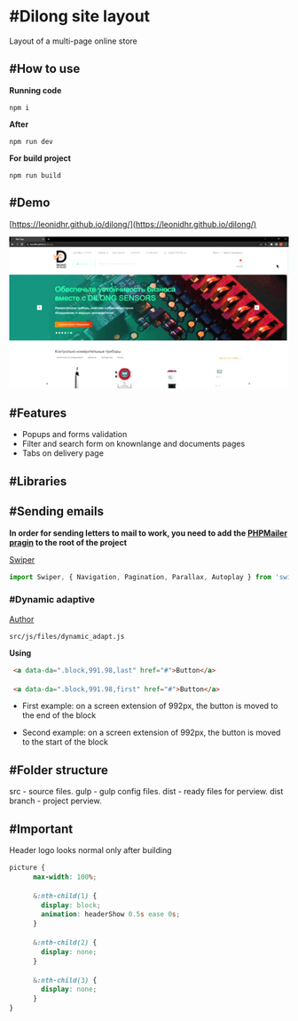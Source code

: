 # \#Dilong site layout

Layout of a multi-page online store

## \#How to use
__Running code__
```
npm i
```
__After__
```
npm run dev
```
__For build project__
```
npm run build
```

## \#Demo
[https://leonidhr.github.io/dilong/](https://leonidhr.github.io/dilong/)

<img src="./src/img/preview.gif" width="726">

## \#Features
* Popups and forms validation
* Filter and search form on knownlange and documents pages
* Tabs on delivery page


## \#Libraries

## \#Sending emails

__In order for sending letters to mail to work, you need to add the [PHPMailer pragin](https://github.com/PHPMailer/PHPMailer) to the root of the project__

[Swiper](https://swiperjs.com)

``` js
import Swiper, { Navigation, Pagination, Parallax, Autoplay } from 'swiper';
```
### \#Dynamic adaptive
[Author](https://github.com/FreelancerLifeStyle/dynamic_adapt)
```
src/js/files/dynamic_adapt.js
```
__Using__

``` html
 <a data-da=".block,991.98,last" href="#">Button</a>

 <a data-da=".block,991.98,first" href="#">Button</a>
```

* First example: on a screen extension of 992px, the button is moved to the end of the block

* Second example: on a screen extension of 992px, the button is moved to the start of the block

## \#Folder structure

src - source files. gulp - gulp config files. dist - ready files for perview. dist branch - project perview.

## \#Important

Header logo looks normal only after building

```SCSS
picture {
      max-width: 100%;

      &:nth-child(1) {
        display: block;
        animation: headerShow 0.5s ease 0s;
      }

      &:nth-child(2) {
        display: none;
      }

      &:nth-child(3) {
        display: none;
      }
}
```